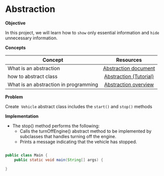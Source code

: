 # Abstraction

**Objective**

In this project, we will learn how to `show` only essential information and `hide` unnecessary information.


**Concepts**

| Concept   |      Resources      |
|----------|:-------------:|
|What is an abstraction | [Abstraction document](https://stackify.com/oop-concept-abstraction/)|
|how to abstract class| [Abstraction (Tutorial)](https://www.youtube.com/watch?v=52frlN8webg)|
|What is an abstraction in programming|[Abstraction overview](https://www.youtube.com/watch?v=L1-zCdrx8Lk)|


**Problem**

Create` Vehicle` abstract class includes the `start()` and `stop()` methods


**Implementation**
* The stop() method performs the following:
  * Calls the turnOffEngine() abstract method to be implemented by subclasses that handles turning off the engine.
  * Prints a message indicating that the vehicle has stopped.
```Java

public class Main {
    public static void main(String[] args) {

}


```
